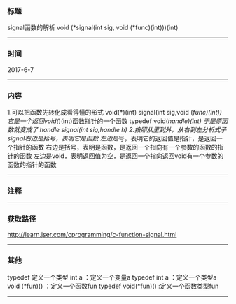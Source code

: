 ### 标题

signal函数的解析
void (*signal(int sig, void (*func)(int)))(int)

---

### 时间

2017-6-7

---

### 内容

1.可以把函数先转化成看得懂的形式
void(*)(int) signal(int sig,void (*func)(int))
它是一个返回void(*)(int)函数指针的一个函数
typedef void(*handle)(int)
于是原函数就变成了
handle signal(int sig,handle h)
2.按照从里到外，从右到左分析式子
signal右边是括号，表明它是函数
左边是*号，表明它的返回值是指针，是返回一个指针的函数
右边是括号，表明是函数，是返回一个指向有一个参数的函数的指针的函数
左边是void，表明返回值为空，是返回一个指向返回void有一个参数的函数的指针的函数

---

### 注释



---

### 获取路径

http://learn.jser.com/cprogramming/c-function-signal.html

---

### 其他

typedef 定义一个类型
int a ：定义一个变量a
typedef int a ：定义一个类型a
void (*fun)() ：定义一个函数fun
typedef void(*fun)() :定义一个函数类型fun

---





